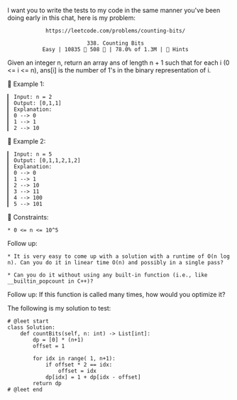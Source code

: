I want you to write the tests to my code in the same manner you've been doing early in this chat, here is my problem:

                https://leetcode.com/problems/counting-bits/
                                      
                             338. Counting Bits
               Easy | 10835  508  | 78.0% of 1.3M | 󰛨 Hints



Given an integer n, return an array ans of length n + 1 such that for each i (0 <= i <= n), ans[i] is the number of 1's in the binary representation of i.



󰛨 Example 1:

	▎ Input: n = 2
	▎ Output: [0,1,1]
	▎ Explanation:
	▎ 0 --> 0
	▎ 1 --> 1
	▎ 2 --> 10

󰛨 Example 2:

	▎ Input: n = 5
	▎ Output: [0,1,1,2,1,2]
	▎ Explanation:
	▎ 0 --> 0
	▎ 1 --> 1
	▎ 2 --> 10
	▎ 3 --> 11
	▎ 4 --> 100
	▎ 5 --> 101



 Constraints:

	* 0 <= n <= 10^5



Follow up:

	* It is very easy to come up with a solution with a runtime of O(n log n). Can you do it in linear time O(n) and possibly in a single pass?
	
	* Can you do it without using any built-in function (i.e., like __builtin_popcount in C++)?



Follow up: If this function is called many times, how would you optimize it?






The following is my solution to test:

```
# @leet start
class Solution:
    def countBits(self, n: int) -> List[int]:
        dp = [0] * (n+1)
        offset = 1

        for idx in range( 1, n+1):
            if offset * 2 == idx:
                offset = idx
            dp[idx] = 1 + dp[idx - offset]
        return dp
# @leet end
```
